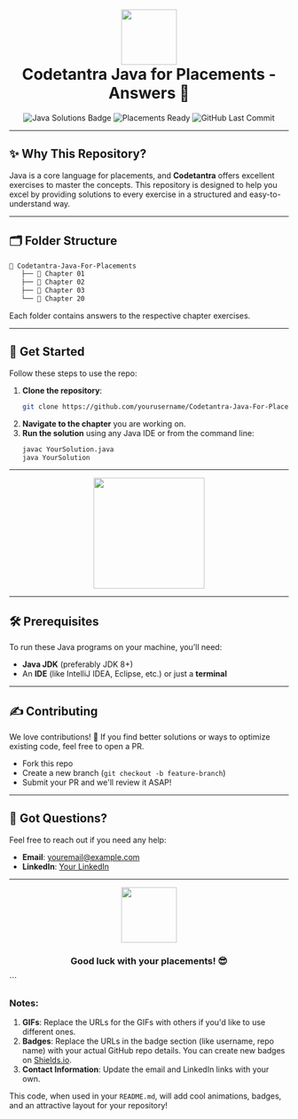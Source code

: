 <h1 align="center">
  <img src="https://media.giphy.com/media/3o7TKDpKGwloGsNTI4/giphy.gif" width="100px">
  <br>
  Codetantra Java for Placements - Answers 🚀
  <br>
</h1>

<p align="center">
  <img src="https://img.shields.io/badge/Java%20Solutions-100%25-brightgreen.svg?style=flat-square" alt="Java Solutions Badge" />
  <img src="https://img.shields.io/badge/Placements%20Ready-Yes-blue.svg?style=flat-square" alt="Placements Ready" />
  <img src="https://img.shields.io/github/last-commit/yourusername/reponame?style=flat-square" alt="GitHub Last Commit" />
</p>

---

## ✨ **Why This Repository?**

Java is a core language for placements, and **Codetantra** offers excellent exercises to master the concepts. This repository is designed to help you excel by providing solutions to every exercise in a structured and easy-to-understand way.

---

## 🗂️ **Folder Structure**

```bash
📁 Codetantra-Java-For-Placements
   ├── 📂 Chapter 01
   ├── 📂 Chapter 02
   ├── 📂 Chapter 03
   └── 📂 Chapter 20
```

Each folder contains answers to the respective chapter exercises.

---

## 🚀 **Get Started**

Follow these steps to use the repo:

1. **Clone the repository**:  
    ```bash
    git clone https://github.com/yourusername/Codetantra-Java-For-Placements.git
    ```
2. **Navigate to the chapter** you are working on.
3. **Run the solution** using any Java IDE or from the command line:
    ```bash
    javac YourSolution.java
    java YourSolution
    ```

---

<p align="center">
  <img src="https://media.giphy.com/media/xUA7bcsXhBZ6QxKX5K/giphy.gif" width="200px">
</p>

---

## 🛠️ **Prerequisites**

To run these Java programs on your machine, you’ll need:

- **Java JDK** (preferably JDK 8+)
- An **IDE** (like IntelliJ IDEA, Eclipse, etc.) or just a **terminal**

---

## ✍️ **Contributing**

We love contributions! 🚀 If you find better solutions or ways to optimize existing code, feel free to open a PR.

- Fork this repo
- Create a new branch (`git checkout -b feature-branch`)
- Submit your PR and we'll review it ASAP!

---

## 🤔 **Got Questions?**

Feel free to reach out if you need any help:

- **Email**: [youremail@example.com](mailto:youremail@example.com)
- **LinkedIn**: [Your LinkedIn](https://www.linkedin.com/in/yourprofile)

---

<p align="center">
  <img src="https://media.giphy.com/media/f9k1tV7HyORcngKF8v/giphy.gif" width="100px" />
</p>

<h3 align="center">Good luck with your placements! 😎</h3>
```

### Notes:
1. **GIFs**: Replace the URLs for the GIFs with others if you'd like to use different ones.
2. **Badges**: Replace the URLs in the badge section (like username, repo name) with your actual GitHub repo details. You can create new badges on [Shields.io](https://shields.io).
3. **Contact Information**: Update the email and LinkedIn links with your own.

This code, when used in your `README.md`, will add cool animations, badges, and an attractive layout for your repository!
